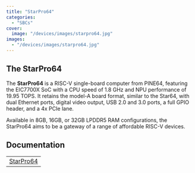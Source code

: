 ```yaml
---
title: "StarPro64"
categories: 
  - "SBCs"
cover: 
  image: "/devices/images/starpro64.jpg"
images:
  - "/devices/images/starpro64.jpg"
---
```


## The StarPro64

The **StarPro64** is a RISC-V single-board computer from PINE64, featuring the EIC7700X SoC with a CPU speed of 1.8 GHz and NPU performance of 19.95 TOPS. It retains the model-A board format, similar to the Star64, with dual Ethernet ports, digital video output, USB 2.0 and 3.0 ports, a full GPIO header, and a 4x PCIe lane. 

Available in 8GB, 16GB, or 32GB LPDDR5 RAM configurations, the StarPro64 aims to be a gateway of a range of affordable RISC-V devices.

## Documentation

|     |
| --- |
| [StarPro64](/documentation/StarPro64/) |
